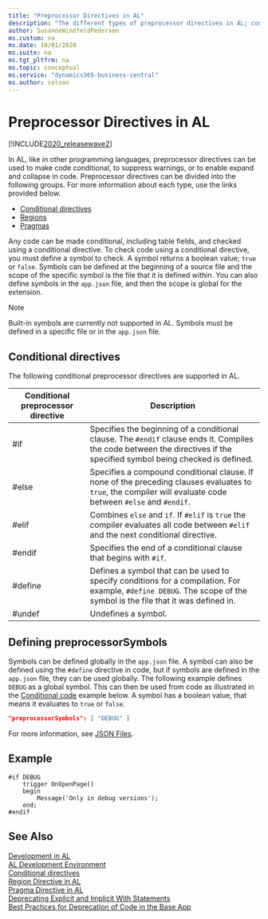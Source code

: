 ```yaml
---
title: "Preprocessor Directives in AL"
description: "The different types of preprocessor directives in AL; conditional, regions, and pragmas and preprocessorSymbols setting."
author: SusanneWindfeldPedersen
ms.custom: na
ms.date: 10/01/2020
ms.suite: na
ms.tgt_pltfrm: na
ms.topic: conceptual
ms.service: "dynamics365-business-central"
ms.author: solsen
---
```


# Preprocessor Directives in AL

[!INCLUDE[2020_releasewave2](../../includes/2020_releasewave2.md)]

In AL, like in other programming languages, preprocessor directives can be used to make code conditional, to suppress warnings, or to enable expand and collapse in code. Preprocessor directives can be divided into the following groups. For more information about each type, use the links provided below.

- [Conditional directives](devenv-directives-in-al.md#conditional-directives)
- [Regions](devenv-directive-region.md)
- [Pragmas](devenv-directive-pragma.md)

Any code can be made conditional, including table fields, and checked using a conditional directive. To check code using a conditional directive, you must define a symbol to check. A symbol returns a boolean value; `true` or `false`. Symbols can be defined at the beginning of a source file and the scope of the specific symbol is the file that it is defined within. You can also define symbols in the `app.json` file, and then the scope is global for the extension.

> [!NOTE]  
> Built-in symbols are currently not supported in AL. Symbols must be defined in a specific file or in the `app.json` file.

## Conditional directives

The following conditional preprocessor directives are supported in AL.

|Conditional preprocessor directive |Description |
|-----------------------|------------|
|#if                    | Specifies the beginning of a conditional clause. The `#endif` clause ends it. Compiles the code between the directives if the specified symbol being checked is defined.|
|#else                  | Specifies a compound conditional clause. If none of the preceding clauses evaluates to `true`, the compiler will evaluate code between `#else` and `#endif`. |
|#elif                  | Combines `else` and `if`. If `#elif` is `true` the compiler evaluates all code between `#elif` and the next conditional directive.|
|#endif                 | Specifies the end of a conditional clause that begins with `#if`. |
|#define                | Defines a symbol that can be used to specify conditions for a compilation. For example, `#define DEBUG`. The scope of the symbol is the file that it was defined in.|
|#undef                 | Undefines a symbol. |

## Defining preprocessorSymbols

Symbols can be defined globally in the `app.json` file. A symbol can also be defined using the `#define` directive in code, but if symbols are defined in the `app.json` file, they can be used globally. The following example defines `DEBUG` as a global symbol. This can then be used from code as illustrated in the [Conditional code](devenv-directives-in-al.md#conditional-directives) example below. A symbol has a boolean value, that means it evaluates to `true` or `false`.

```json
"preprocessorSymbols": [ "DEBUG" ]
```

For more information, see [JSON Files](../devenv-json-files.md).

## Example

```AL
#if DEBUG
    trigger OnOpenPage()
    begin
        Message('Only in debug versions');
    end;
#endif

```

## See Also

[Development in AL](../devenv-dev-overview.md)  
[AL Development Environment](../devenv-reference-overview.md)  
[Conditional directives](devenv-directives-in-al.md#conditional-directives)  
[Region Directive in AL](devenv-directive-region.md)  
[Pragma Directive in AL](devenv-directive-pragma.md)  
[Deprecating Explicit and Implicit With Statements](../devenv-deprecating-with-statements-overview.md)  
[Best Practices for Deprecation of Code in the Base App](../devenv-deprecation-guidelines.md)